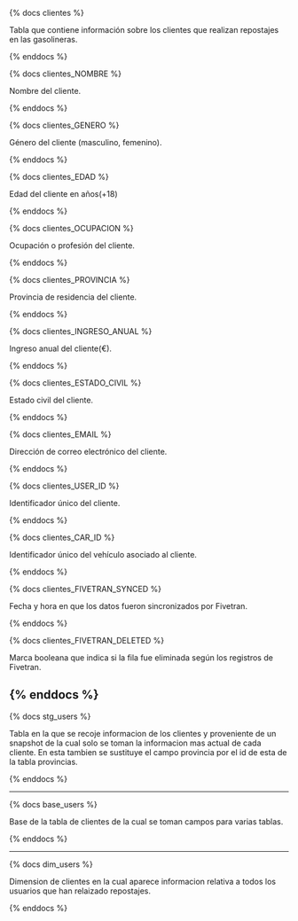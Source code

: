 {% docs clientes %}

Tabla que contiene información sobre los clientes que realizan repostajes en las gasolineras.

{% enddocs %}

{% docs clientes_NOMBRE %}

Nombre del cliente.

{% enddocs %}

{% docs clientes_GENERO %}

Género del cliente (masculino, femenino).

{% enddocs %}

{% docs clientes_EDAD %}

Edad del cliente en años(+18)

{% enddocs %}

{% docs clientes_OCUPACION %}

Ocupación o profesión del cliente.

{% enddocs %}

{% docs clientes_PROVINCIA %}

Provincia de residencia del cliente.

{% enddocs %}

{% docs clientes_INGRESO_ANUAL %}

Ingreso anual del cliente(€).

{% enddocs %}

{% docs clientes_ESTADO_CIVIL %}

Estado civil del cliente.

{% enddocs %}

{% docs clientes_EMAIL %}

Dirección de correo electrónico del cliente.

{% enddocs %}

{% docs clientes_USER_ID %}

Identificador único del cliente.

{% enddocs %}

{% docs clientes_CAR_ID %}

Identificador único del vehículo asociado al cliente.

{% enddocs %}

{% docs clientes_FIVETRAN_SYNCED %}

Fecha y hora en que los datos fueron sincronizados por Fivetran.

{% enddocs %}

{% docs clientes_FIVETRAN_DELETED %}

Marca booleana que indica si la fila fue eliminada según los registros de Fivetran.

{% enddocs %}
---------------------------------------

{% docs stg_users %}

Tabla en la que se recoje informacion de los clientes y proveniente de un snapshot
de la cual solo se toman la informacion mas actual de cada cliente.
En esta tambien se sustituye el campo provincia por el id de esta de la tabla provincias.

{% enddocs %}

---------------------------------------

{% docs base_users %}

Base de la tabla de clientes de la cual se toman campos para varias tablas.

{% enddocs %}

---------------------------------------

{% docs dim_users %}

Dimension de clientes en la cual aparece informacion relativa a todos 
los usuarios que han relaizado repostajes.

{% enddocs %}
